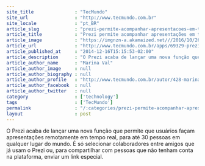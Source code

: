 ```yaml
---
site_title               : "TecMundo"
site_url                 : "http://www.tecmundo.com.br"
site_locale              : "pt_BR"
article_slug             : "prezi-permite-acompanhar-apresentacoes-em-tempo-real-em-qualquer-lugar"
article_title            : "Prezi permite acompanhar apresentações em tempo real em qualquer lugar"
article_image            : "https://imgnzn-a.akamaized.net///2016/10/26/26143337117074-t1200x480.jpg"
article_url              : "http://www.tecmundo.com.br/apps/69329-prezi-permite-acompanhar-apresentacoes-tempo-real-em-qualquer-lugar.htm"
article_published_at     : "2014-12-16T15:15:53-02:00"
article_description      : "O Prezi acaba de lançar uma nova função que permite que usuários façam apresentações remotamente em tempo real, para até 30 pessoas em qualquer lugar do mundo. É só selecionar colaboradores entre amigos que já usam o Prezi ou, para compartilhar com pessoas que não tenham conta na plataforma, enviar um link especial."
article_author_name      : "Marina Val"
article_author_image     : null
article_author_biography : null
article_author_profile   : "http://www.tecmundo.com.br/autor/428-marina-val/"
article_author_facebook  : null
article_author_twitter   : null
category                 : ['technology']
tags                     : ['TecMundo']
permalink                : "/:categories/prezi-permite-acompanhar-apresentacoes-em-tempo-real-em-qualquer-lugar/"
layout                   : post
---
```


O Prezi acaba de lançar uma nova função que permite que usuários façam apresentações remotamente em tempo real, para até 30 pessoas em qualquer lugar do mundo. É só selecionar colaboradores entre amigos que já usam o Prezi ou, para compartilhar com pessoas que não tenham conta na plataforma, enviar um link especial.
